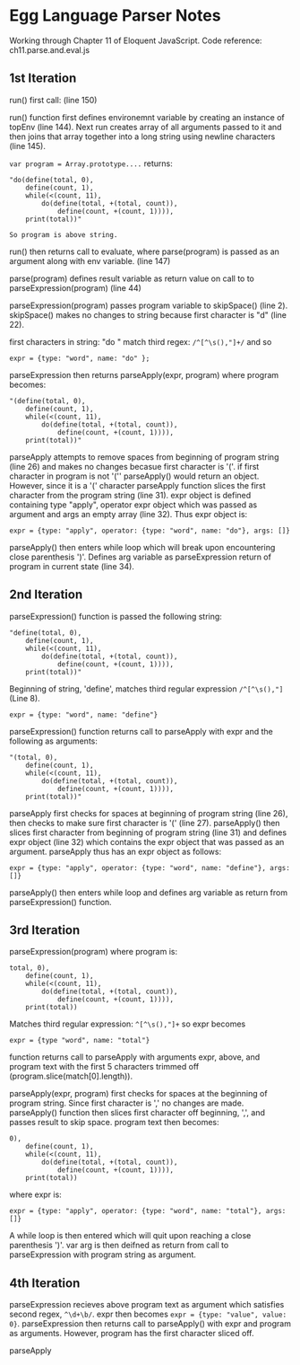 # Egg Language Parser Notes

Working through Chapter 11 of Eloquent JavaScript.
Code reference: ch11.parse.and.eval.js

## 1st Iteration

run() first call: (line 150)
	
run() function first defines environemnt variable by creating an instance of topEnv (line 144). Next run creates array of all arguments passed to it and then joins that array together into a long string using newline characters (line 145).

`var program = Array.prototype....`
returns:

	"do(define(total, 0),
		define(count, 1),
		while(<(count, 11),
			do(define(total, +(total, count)),
				define(count, +(count, 1)))),
		print(total))"

	So program is above string.

run() then returns call to evaluate, where parse(program) is passed as an argument along with env variable. (line 147)

parse(program) defines result variable as return value on call to to parseExpression(program) (line 44)

parseExpression(program) passes program variable to skipSpace() (line 2). skipSpace() makes no changes to string because first character is "d" (line 22).

first characters in string: "do " match third regex: `/^[^\s(),"]+/` and so 

	expr = {type: "word", name: "do" };

parseExpression then returns parseApply(expr, program) where program becomes:

	"(define(total, 0),
		define(count, 1),
		while(<(count, 11),
			do(define(total, +(total, count)),
				define(count, +(count, 1)))),
		print(total))"

parseApply attempts to remove spaces from beginning of program string (line 26) and makes no changes becasue first character is '('. if first character in program is not '('' parseApply() would return an object. However, since it is a '(' character parseApply function slices the first character from the program string (line 31). expr object is defined containing type "apply", operator expr object which was passed as argument and args an empty array (line 32). Thus expr object is:

	expr = {type: "apply", operator: {type: "word", name: "do"}, args: []}

parseApply() then enters while loop which will break upon encountering close parenthesis ')'. Defines arg variable as parseExpression return of program in current state (line 34).

## 2nd Iteration

parseExpression() function is passed the following string: 

	"define(total, 0),
		define(count, 1),
		while(<(count, 11),
			do(define(total, +(total, count)),
				define(count, +(count, 1)))),
		print(total))"

Beginning of string, 'define', matches third regular expression `/^[^\s(),"]` (Line 8). 

	expr = {type: "word", name: "define"}

parseExpression() function returns call to parseApply with expr and the following as arguments:

	"(total, 0),
		define(count, 1),
		while(<(count, 11),
			do(define(total, +(total, count)),
				define(count, +(count, 1)))),
		print(total))"

parseApply first checks for spaces at beginning of program string (line 26), then checks to make sure first character is '(' (line 27). parseApply() then slices first character from beginning of program string (line 31) and defines expr object (line 32) which contains the expr object that was passed as an argument. parseApply thus has an expr object as follows:

	expr = {type: "apply", operator: {type: "word", name: "define"}, args: []}

parseApply() then enters while loop and defines arg variable as return from parseExpression() function.

## 3rd Iteration

parseExpression(program) where program is:

	total, 0),
		define(count, 1),
		while(<(count, 11),
			do(define(total, +(total, count)),
				define(count, +(count, 1)))),
		print(total))

Matches third regular expression: `^[^\s(),"]+` so expr becomes

	expr = {type "word", name: "total"}

function returns call to parseApply with arguments expr, above, and program text with the first 5 characters trimmed off (program.slice(match[0].length)).

parseApply(expr, program) first checks for spaces at the beginning of program string. Since first character is ',' no changes are made. parseApply() function then slices first character off beginning, ',', and passes result to skip space. program text then becomes:

	0),
		define(count, 1),
		while(<(count, 11),
			do(define(total, +(total, count)),
				define(count, +(count, 1)))),
		print(total))

where expr is:

	expr = {type: "apply", operator: {type: "word", name: "total"}, args: []}

A while loop is then entered which will quit upon reaching a close parenthesis ')'. var arg is then deifned as return from call to parseExpression with program string as argument.

## 4th Iteration

parseExpression recieves above program text as argument which satisfies second regex, `^\d+\b/`. expr then becomes `expr = {type: "value", value: 0}`. parseExpression then returns call to parseApply() with expr and program as arguments. However, program has the first character sliced off.

parseApply 




